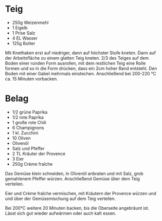 # Teig
* 250g Weizenmehl
* 1 Eigelb
* 1 Prise Salz
* 4 EL Wasser
* 125g Butter

Mit Knethaken erst auf niedriger, dann auf höchster Stufe kneten. Dann
auf der Arbeitsfläche zu einem glatten Teig kneten. 2/3 des Teiges auf
dem Boden einer runden Form ausrollen, mit dem restlichen Teig eine Rolle
formen und so in die Form drücken, dass ein 2cm hoher Rand entsteht. Den
Boden mit einer Gabel mehrmals einstechen. Anschließend bei 200-220 °C
ca. 15 Minuten vorbacken.

# Belag
* 1/2 grüne Paprika
* 1/2 rote Paprika
* 1 große rote Chili
* 6 Champignons
* 1 kl. Zucchini
* 10 Oliven
* Olivenöl
* Salz und Pfeffer
* 2 TL Kräuter der Provence
* 3 Eier
* 250g Crème fraîche

Das Gemüse klein schneiden, in Olivenöl anbraten und mit Salz, grob
gemahlenem Pfeffer würzen. Anschließend Gemüse über dem Teig verteilen.

Eier und Crème fraîche vermischen, mit Kräutern der Provence würzen und
und über der Gemüsemischung auf dem Teig verteilen.

Bei 200°C weitere 20 Minuten backen, bis die Oberseite angebräunt ist.
Lässt sich gut wieder aufwärmen oder auch kalt essen.
